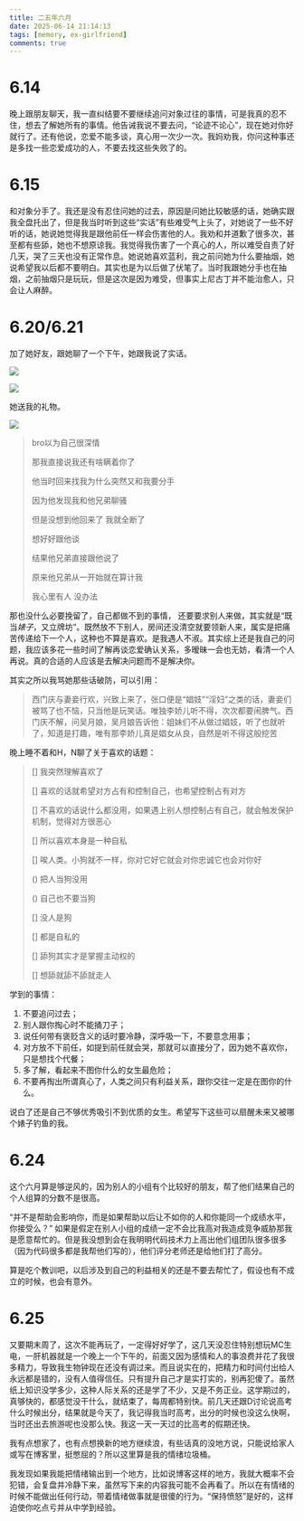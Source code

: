 ```yaml
---
title: 二五年六月
date: 2025-06-14 21:14:13
tags: [memory, ex-girlfriend]
comments: true
---
```


# 6.14

晚上跟朋友聊天，我一直纠结要不要继续追问对象过往的事情，可是我真的忍不住，想去了解她所有的事情。他告诫我说不要去问，“论迹不论心”，现在她对你好就行了。还有他说，恋爱不能多谈，真心用一次少一次。我妈劝我，你问这种事还是多找一些恋爱成功的人，不要去找这些失败了的。

# 6.15

和对象分手了。我还是没有忍住问她的过去，原因是问她比较敏感的话，她确实跟我全盘托出了，但是我当时听到这些“实话”有些难受气上头了，对她说了一些不好听的话，她说她觉得我是跟他前任一样会伤害他的人。我劝和并道歉了很多次，甚至都有些舔，她也不想原谅我。我觉得我伤害了一个真心的人，所以难受自责了好几天，哭了三天也没有正常作息。她说她喜欢蓝利，我之前问她为什么要抽烟，她说希望我以后都不要明白。其实也是为以后做了伏笔了。当时我跟她分手也在抽烟，之前抽烟只是玩玩，但是这次是因为难受，但事实上尼古丁并不能治愈人，只会让人麻醉。

# 6.20/6.21

加了她好友，跟她聊了一个下午，她跟我说了实话。

![](https://s2.loli.net/2025/06/21/4GJXc2OLYmTRC3o.jpg)

![](https://s2.loli.net/2025/06/21/Tl5V94QAsFuUvqi.jpg)

她送我的礼物。

![](https://s2.loli.net/2025/06/21/3ubj4nUt6LBFxdf.png)

> bro以为自己很深情
>
> 那我直接说我还有啥瞒着你了
>
> 他当时回来找我为什么突然又和我要分手
>
> 因为他发现我和他兄弟聊骚
>
> 但是没想到他回来了 我就全断了
>
> 想好好跟他谈
>
> 结果他兄弟直接跟他说了
>
> 原来他兄弟从一开始就在算计我
>
> 我心里有人 没办法

那也没什么必要挽留了，自己都做不到的事情， 还要要求别人来做，其实就是“既当*婊子*，又立牌坊”。既然放不下别人，房间还没清空就要领新人来，属实是把痛苦传递给下一个人，这种也不算是喜欢。是我遇人不淑。其实综上还是我自己的问题，我应该多花一些时间了解再谈恋爱确认关系，多暧昧一会也无妨，看清一个人再说。真的合适的人应该是去解决问题而不是解决你。

其实之所以我骂她那些话破防，可以引用：

> 西门庆与妻妾行欢，兴致上来了，张口便是“娼妓”“淫妇”之类的话，妻妾们被骂了也不恼，只当他是玩笑话。唯独李娇儿听不得，次次都要闹脾气。西门庆不解，问吴月娘，吴月娘告诉他：姐妹们不从做过娼妓，听了也就听了，知道是打趣，唯有那李娇儿真是娼女从良，自然是听不得这般挖苦

晚上睡不着和H，N聊了关于喜欢的话题：

> [] 我突然理解喜欢了
>
> [] 喜欢的话就希望对方占有和控制自己，也希望控制占有对方
>
> [] 不喜欢的话说什么都没用，如果遇上别人想控制占有自己，就会触发保护机制，觉得对方很恶心
>
> [] 所以喜欢本身是一种自私
>
> [] 唉人类。小狗就不一样，你对它好它就会对你忠诚它也会对你好
>
> () 把人当狗没用
>
> () 自己也不要当狗
>
> [] 没人是狗
>
> [] 都是自私的
>
> [] 舔狗其实才是掌握主动权的
>
> [] 想舔就舔不舔就走人

学到的事情：

1. 不要追问过去；
2. 别人跟你掏心时不能捅刀子；
3. 说任何带有褒贬含义的话时要冷静，深呼吸一下，不要意念用事；
4. 对方放不下前任，如提到前任就会哭，那就可以直接分了，因为她不喜欢你，只是想找个代餐；
5. 多了解，看起来不图你什么的女生最危险；
6. 不要再掏出所谓真心了，人类之间只有利益关系，跟你交往一定是在图你的什么。

说白了还是自己不够优秀吸引不到优质的女生。希望写下这些可以扇醒未来又被哪个婊子钓鱼的我。

# 6.24

这个六月算是够逆风的，因为别人的小组有个比较好的朋友，帮了他们结果自己的个人组算的分数不是很高。

“并不是帮助会影响你，而是如果帮助以后让不如你的人和你能同一个成绩水平，你接受么？” 如果是假定在别人小组的成绩一定不会比我高对我造成竞争威胁那我是愿意帮忙的。但是我没想到会在我明明代码技术力上高出他们组团队很多很多（因为代码很多都是我帮他们写的），他们评分老师还是给他们打了高分。

算是吃个教训吧，以后涉及到自己的利益相关的还是不要去帮忙了，假设也有不成立的时候，也会有意外。

# 6.25

又要期末周了，这次不能再玩了，一定得好好学了，这几天没忍住特别想玩MC生电，一肝机器就是一个晚上一个下午的，前面又因为感情和人的事浪费并花了我很多精力，导致我生物钟现在还没有调过来。而且说实在的，把精力和时间付出给人永远都是错的，没有人值得信任。只有提升自己才是实打实的，别再犯傻了。虽然纸上知识没学多少，这种人际关系的还是学了不少，又是不务正业。这学期过的，真够快的，都感觉没干什么，就结束了，每周都特别快。前几天还跟D讨论说高考什么时候出分，结果就是今天了，我记得我当时高考，出分的时候也没这么快啊，当时还出去旅游呢也没那么快。我这一天一天过的比高考的假期还快。

我有点想家了，也有点想换新的地方继续浪，有些话真的没地方说，只能说给家人或写在博客里，挺憋屈的？所以这里算是我的情绪垃圾桶。

我发现如果我能把情绪输出到一个地方，比如说博客这样的地方，我就大概率不会犯错，会复盘并冷静下来，虽然写下来的内容我可能不会再看了。所以在有情绪的时候不能做出任何行动，带着情绪做事就是很傻的行为。“保持愤怒”是好的，这样迫使你吃点亏并从中学到经验。
